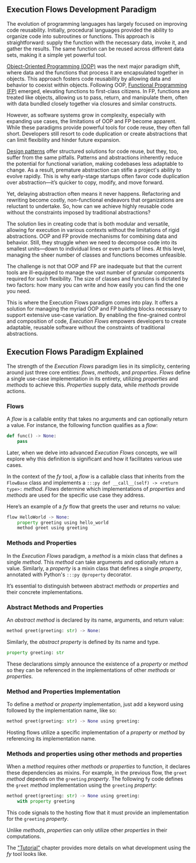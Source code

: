 ## Execution Flows Development Paradigm

The evolution of programming languages has largely focused on improving code reusability. Initially, procedural languages provided the ability to organize code into subroutines or functions. This approach is straightforward: supply the function with the necessary data, invoke it, and gather the results. The same function can be reused across different data sets, making it a simple yet powerful tool.

[Object-Oriented Programming (OOP)](https://en.wikipedia.org/wiki/Object-oriented_programming) was the next major paradigm shift, where data and the functions that process it are encapsulated together in objects. This approach fosters code reusability by allowing data and behavior to coexist within objects. Following OOP, [Functional Programming (FP)](https://en.wikipedia.org/wiki/Functional_programming) emerged, elevating functions to first-class citizens. In FP, functions are treated like objects, allowing us to pass, return, and manipulate them, often with data bundled closely together via closures and similar constructs.

However, as software systems grow in complexity, especially with expanding use cases, the limitations of OOP and FP become apparent. While these paradigms provide powerful tools for code reuse, they often fall short. Developers still resort to code duplication or create abstractions that can limit flexibility and hinder future expansion.

[Design patterns](https://en.wikipedia.org/wiki/Design_Patterns) offer structured solutions for code reuse, but they, too, suffer from the same pitfalls. Patterns and abstractions inherently reduce the potential for functional variation, making codebases less adaptable to change. As a result, premature abstraction can stifle a project's ability to evolve rapidly. This is why early-stage startups often favor code duplication over abstraction—it’s quicker to copy, modify, and move forward.

Yet, delaying abstraction often means it never happens. Refactoring and rewriting become costly, non-functional endeavors that organizations are reluctant to undertake. So, how can we achieve highly reusable code without the constraints imposed by traditional abstractions?

The solution lies in creating code that is both modular and versatile, allowing for execution in various contexts without the limitations of rigid abstractions. OOP and FP provide mechanisms for combining data and behavior. Still, they struggle when we need to decompose code into its smallest units—down to individual lines or even parts of lines. At this level, managing the sheer number of classes and functions becomes unfeasible.

The challenge is not that OOP and FP are inadequate but that the current tools are ill-equipped to manage the vast number of granular components required for such flexibility. The size of classes and functions is dictated by two factors: how many you can write and how easily you can find the one you need.

This is where the Execution Flows paradigm comes into play. It offers a solution for managing the myriad OOP and FP building blocks necessary to support extensive use-case variation. By enabling the fine-grained control and composition of code, _Execution Flows_ empowers developers to create adaptable, reusable software without the constraints of traditional abstractions.

## Execution Flows Paradigm Explained

The strength of the _Execution Flows_ paradigm lies in its simplicity, centering around just three core entities: _flows_, _methods_, and _properties_. _Flows_ define a single use-case implementation in its entirety, utilizing _properties_ and _methods_ to achieve this. _Properties_ supply data, while _methods_ provide actions.

### Flows

A _flow_ is a callable entity that takes no arguments and can optionally return a value. For instance, the following function qualifies as a _flow_:

```py
def func() -> None:
    pass
```

Later, when we delve into advanced _Execution Flows_ concepts, we will explore why this definition is significant and how it facilitates various use cases.

In the context of the _fy_ tool, a _flow_ is a callable class that inherits from the `FlowBase` class and implements a `:::py def __call__(self) -> <return type>:` _method_. _Flows_ determine which implementations of _properties_ and _methods_ are used for the specific use case they address.

Here’s an example of a _fy_ flow that greets the user and returns no value:
```py
flow HelloWorld -> None:
    property greeting using hello_world
    method greet using greeting
```
### Methods and Properties

In the _Execution Flows_ paradigm, a _method_ is a mixin class that defines a single _method_. This _method_ can take arguments and optionally return a value. Similarly, a _property_ is a mixin class that defines a single _property_, annotated with Python's `:::py @property` decorator.

It’s essential to distinguish between abstract _methods_ or _properties_ and their concrete implementations.

### Abstract Methods and Properties

An _abstract method_ is declared by its name, arguments, and return value:

```py
method greet(greeting: str) -> None:
```
Similarly, the _abstract property_ is defined by its name and type.

```py
property greeting: str
```
These declarations simply announce the existence of a _property_ or _method_ so they can be referenced in the implementations of other _methods_ or _properties_.

### Method and Properties Implementation

To define a _method_ or _property_ implementation, just add a keyword using followed by the implementation name, like so:

```py
method greet(greeting: str) -> None using greeting:
```

Hosting flows utilize a specific implementation of a _property_ or _method_ by referencing its implementation name.

### Methods and properties using other methods and properties

When a _method_ requires other _methods_ or _properties_ to function, it declares these dependencies as mixins. For example, in the previous flow, the `greet` _method_ depends on the `greeting` _property_. The following fy code defines the `greet` _method_ implementation using the `greeting` _property_:

```py
method greet(greeting: str) -> None using greeting:
    with property greeting
```

This code signals to the hosting flow that it must provide an implementation for the `greeting` _property_.

Unlike _methods_, _properties_ can only utilize other _properties_ in their computations.

The ["Tutorial"](/tutorial/flow/flow) chapter provides more details on what development using the _fy_ tool looks like.

